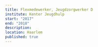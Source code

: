 ```yaml
---
title: Flexmedewerker, Jeugdzorgwerker D
institute: Kenter Jeugdhulp
start: "2017"
end: "2018"
description:
location: Haarlem
published: true
---
```

